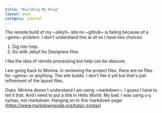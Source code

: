 ```yaml
---
title: "Building My Blog"
layout: post
category: journal
---
```

The remote build of my ~Jekyll~ site on ~github~ is failing because of a ~gems~ problem. I don't understand this at all so I have two choices:

1. Dig into help.
2. Go with Jekyll for Designers files.

I like the idea of remote processing but help can be obscure.

I am going back to Minima. In reviewing the project files, there are no files for ~gems~ or anything.  The site builds. I don't like it yet but that's just refinement of the layout files.

Oops. Minima doesn't understand I am using ~markdown~. I guess I have to tell it that. And I need to put a title in Hello World.
My bad. I was using `org` syntax, not markdown. Hanging on to this markdown page: (https://www.markdownguide.org/basic-syntax)